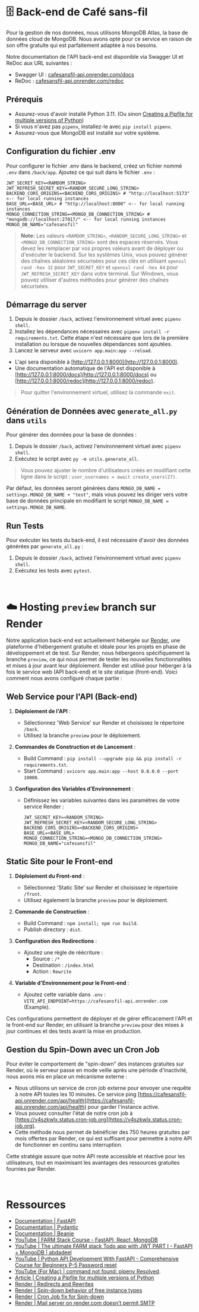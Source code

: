 # 🗄️ Back-end de Café sans-fil
  
Pour la gestion de nos données, nous utilisons MongoDB Atlas, la base de données cloud de MongoDB. Nous avons opté pour ce service en raison de son offre gratuite qui est parfaitement adaptée à nos besoins.  
  
Notre documentation de l'API back-end est disponible via Swagger UI et ReDoc aux URL suivantes :  
  
- Swagger UI : [cafesansfil-api.onrender.com/docs](https://cafesansfil-api.onrender.com/docs)  
- ReDoc : [cafesansfil-api.onrender.com/redoc](https://cafesansfil-api.onrender.com/redoc)  
  

## Prérequis

- Assurez-vous d'avoir installé Python 3.11. (Ou sinon [Creating a Pipfile for multiple versions of Python](https://dev.to/tomoyukiaota/creating-a-pipfile-for-multiple-versions-of-python-9f2))
- Si vous n'avez pas `pipenv`, installez-le avec `pip install pipenv`.
- Assurez-vous que MongoDB est installé sur votre système.

## Configuration du fichier .env

Pour configurer le fichier .env dans le backend, créez un fichier nommé `.env` dans `/back/app`. Ajoutez ce qui suit dans le fichier `.env` :

```
JWT_SECRET_KEY=<RAMDOM_STRING>
JWT_REFRESH_SECRET_KEY=<RANDOM_SECURE_LONG_STRING>
BACKEND_CORS_ORIGINS=<BACKEND_CORS_ORIGINS> # "http://localhost:5173" <-- for local running instances
BASE_URL=<BASE_URL> # "http://localhost:8000" <-- for local running instances
MONGO_CONNECTION_STRING=<MONGO_DB_CONNECTION_STRING> # "mongodb://localhost:27017/" <-- for local running instances
MONGO_DB_NAME="cafesansfil"
```

> **Note:** Les valeurs `<RAMDOM_STRING>`, `<RANDOM_SECURE_LONG_STRING>` et `<MONGO_DB_CONNECTION_STRING>` sont des espaces réservés. Vous devez les remplacer par vos propres valeurs avant de déployer ou d'exécuter le backend. Sur les systèmes Unix, vous pouvez générer des chaînes aléatoires sécurisées pour ces clés en utilisant `openssl rand -hex 32` pour `JWT_SECRET_KEY` et `openssl rand -hex 64` pour `JWT_REFRESH_SECRET_KEY` dans votre terminal. Sur Windows, vous pouvez utiliser d'autres méthodes pour générer des chaînes sécurisées.

## Démarrage du server

1. Depuis le dossier `/back`, activez l'environnement virtuel avec `pipenv shell`.
2. Installez les dépendances nécessaires avec `pipenv install -r requirements.txt`. Cette étape n'est nécessaire que lors de la première installation ou lorsque de nouvelles dépendances sont ajoutées.
3. Lancez le serveur avec `uvicorn app.main:app --reload`.

- L'api sera disponible à [http://127.0.0.1:8000](http://127.0.0.1:8000).
- Une documentation automatique de l'API est disponible à [http://127.0.0.1:8000/docs](http://127.0.0.1:8000/docs) ou [http://127.0.0.1:8000/redoc](http://127.0.0.1:8000/redoc).

> Pour quitter l'environnement virtuel, utilisez la commande `exit`.

## Génération de Données avec `generate_all.py` dans `utils`

Pour générer des données pour la base de données :

1. Depuis le dossier `/back`, activez l'environnement virtuel avec `pipenv shell`.
2. Exécutez le script avec `py -m utils.generate_all`.

> Vous pouvez ajuster le nombre d'utilisateurs créés en modifiant cette ligne dans le script : `user_usernames = await create_users(27)`.

Par défaut, les données seront générées dans `MONGO_DB_NAME = settings.MONGO_DB_NAME + "test"`, mais vous pouvez les diriger vers votre base de données principale en modifiant le script `MONGO_DB_NAME = settings.MONGO_DB_NAME`.

## Run Tests

Pour exécuter les tests du back-end, il est nécessaire d'avoir des données générées par `generate_all.py` :

1. Depuis le dossier `/back`, activez l'environnement virtuel avec `pipenv shell`.
2. Exécutez les tests avec `pytest`.

<br>

# ☁️ Hosting `preview` branch sur Render

Notre application back-end est actuellement hébergée sur [Render](https://render.com), une plateforme d'hébergement gratuite et idéale pour les projets en phase de développement et de test. Sur Render, nous hébergeons spécifiquement la branche `preview`, ce qui nous permet de tester les nouvelles fonctionnalités et mises à jour avant leur déploiement. Render est utilisé pour héberger à la fois le service web (API back-end) et le site statique (front-end). Voici comment nous avons configuré chaque partie :

## Web Service pour l'API (Back-end)

1. **Déploiement de l'API** :
   - Sélectionnez 'Web Service' sur Render et choisissez le répertoire `/back`.
   - Utilisez la branche `preview` pour le déploiement.

2. **Commandes de Construction et de Lancement** :
   - Build Command : `pip install --upgrade pip && pip install -r requirements.txt`.
   - Start Command : `uvicorn app.main:app --host 0.0.0.0 --port 10000`.

3. **Configuration des Variables d'Environnement** :
   - Définissez les variables suivantes dans les paramètres de votre service Render :
     ```
     JWT_SECRET_KEY=<RANDOM_STRING>
     JWT_REFRESH_SECRET_KEY=<RANDOM_SECURE_LONG_STRING>
     BACKEND_CORS_ORIGINS=<BACKEND_CORS_ORIGINS>
     BASE_URL=<BASE_URL>
     MONGO_CONNECTION_STRING=<MONGO_DB_CONNECTION_STRING>
     MONGO_DB_NAME="cafesansfil"
     ```

## Static Site pour le Front-end

1. **Déploiement du Front-end** :
   - Sélectionnez 'Static Site' sur Render et choisissez le répertoire `/front`.
   - Utilisez également la branche `preview` pour le déploiement.

2. **Commande de Construction** :
   - Build Command : `npm install; npm run build`.
   - Publish directory : `dist`.

3. **Configuration des Redirections** :
   - Ajoutez une règle de réécriture :
     - Source : `/*`
     - Destination : `/index.html`
     - Action : `Rewrite`

4. **Variable d'Environnement pour le Front-end** :
   - Ajoutez cette variable dans `.env` : `VITE_API_ENDPOINT=https://cafesansfil-api.onrender.com` (Example).

Ces configurations permettent de déployer et de gérer efficacement l'API et le front-end sur Render, en utilisant la branche `preview` pour des mises à jour continues et des tests avant la mise en production.

## Gestion du Spin-Down avec un Cron Job

Pour éviter le comportement de "spin-down" des instances gratuites sur Render, où le serveur passe en mode veille après une période d'inactivité, nous avons mis en place un mécanisme externe :

- Nous utilisons un service de cron job externe pour envoyer une requête à notre API toutes les 10 minutes. Ce service ping [https://cafesansfil-api.onrender.com/api/health](https://cafesansfil-api.onrender.com/api/health) pour garder l'instance active.
- Vous pouvez consulter l'état de notre cron job à [https://v4szkwlx.status.cron-job.org](https://v4szkwlx.status.cron-job.org).
- Cette méthode nous permet de bénéficier des 750 heures gratuites par mois offertes par Render, ce qui est suffisant pour permettre à notre API de fonctionner en continu sans interruption.

Cette stratégie assure que notre API reste accessible et réactive pour les utilisateurs, tout en maximisant les avantages des ressources gratuites fournies par Render.

<br>

# Ressources

- [Documentation | FastAPI](https://fastapi.tiangolo.com/learn/)
- [Documentation | Pydantic](https://docs.pydantic.dev/dev/blog/pydantic-v2-final/)
- [Documentation | Beanie](https://beanie-odm.dev/api-documentation/query/)
- [YouTube | FARM Stack Course - FastAPI, React, MongoDB](https://www.youtube.com/watch?v=OzUzrs8uJl8&list=PLAt-l74BsucNBwFANkqwisPMSLE62rKG_&index=2&t=2912s&ab_channel=freeCodeCamp.org)
- [YouTube | The ultimate FARM stack Todo app with JWT PART I - FastAPI + MongoDB | abdadeel](https://www.youtube.com/watch?v=G8MsHbCzyZ4&ab_channel=ABDLogs)
- [YouTube | Python API Development With FastAPI - Comprehensive Course for Beginners P-5 Password reset](https://www.youtube.com/watch?v=Y7FCJF48Obk&list=PLU7aW4OZeUzxL1wZVOS31LfbB1VNL3MeX&index=7&ab_channel=CodeWithPrince)
- [YouTube (For Mac) | command not found: pipenv Resolved](https://www.youtube.com/watch?v=Bzn_MZ0tNXU&ab_channel=SpecialCoder).
- [Article | Creating a Pipfile for multiple versions of Python](https://dev.to/tomoyukiaota/creating-a-pipfile-for-multiple-versions-of-python-9f2)
- [Render | Redirects and Rewrites](https://render.com/docs/redirects-rewrites)
- [Render | Spin-down behavior of free instance types](https://community.render.com/t/requests-to-back-end-take-long/10059)
- [Render | Cron Job fix for Spin-down](https://stackoverflow.com/questions/75340700/prevent-render-server-from-sleeping)
- [Render | Mail server on render.com doesn't permit SMTP](https://community.render.com/t/mail-server-on-render-com/10529)
